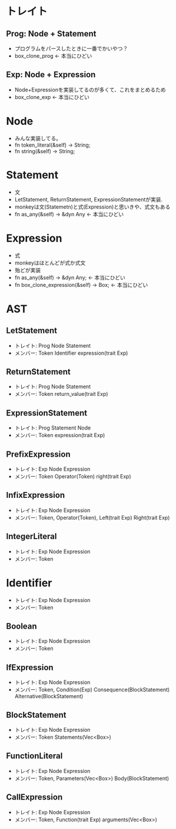 # トレイト
## Prog: Node + Statement
* プログラムをパースしたときに一番でかいやつ？
* box_clone_prog <- 本当にひどい

## Exp: Node + Expression
* Node+Expressionを実装してるのが多くて、これをまとめるため
* box_clone_exp <- 本当にひどい

# Node
* みんな実装してる。
* fn token_literal(&self) -> String;
* fn string(&self) -> String;

# Statement
* 文
* LetStatement, ReturnStatement, ExpressionStatementが実装.
* monkeyは文(Statemetn)と式(Expression)と思いきや、式文もある
* fn as_any(&self) -> &dyn Any <- 本当にひどい

# Expression
* 式
* monkeyはほとんどが式か式文
* 殆どが実装
* fn as_any(&self) -> &dyn Any;  <- 本当にひどい
* fn box_clone_expression(&self) -> Box<dyn Expression>; <- 本当にひどい

# AST
## LetStatement
* トレイト: Prog Node Statement
* メンバー: Token Identifier expression(trait Exp)

## ReturnStatement
* トレイト: Prog Node Statement
* メンバー: Token return_value(trait Exp)

## ExpressionStatement
* トレイト: Prog Statement Node
* メンバー: Token expression(trait Exp)

## PrefixExpression
* トレイト: Exp Node Expression
* メンバー: Token Operator(Token) right(trait Exp)

## InfixExpression
* トレイト: Exp Node Expression
* メンバー: Token, Operator(Token), Left(trait Exp) Right(trait Exp)

## IntegerLiteral
* トレイト: Exp Node Expression
* メンバー: Token

# Identifier
* トレイト: Exp Node Expression
* メンバー: Token

## Boolean
* トレイト: Exp Node Expression
* メンバー: Token

## IfExpression
* トレイト: Exp Node Expression
* メンバー: Token, Condition(Exp) Consequence(BlockStatement) Alternative(BlockStatement)

## BlockStatement
* トレイト: Exp Node Expression
* メンバー: Token Statements(Vec<Box<dyn Prog>>)

## FunctionLiteral
* トレイト: Exp Node Expression
* メンバー: Token, Parameters(Vec<Box<dyn Exp>>) Body(BlockStatement)

## CallExpression
* トレイト: Exp Node Expression
* メンバー: Token, Function(trait Exp) arguments(Vec<Box<dyn Exp>>)
